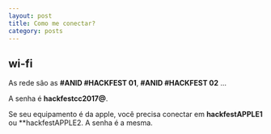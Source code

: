 ```yaml
---
layout: post
title: Como me conectar?
category: posts
---
```


wi-fi
---

As rede são as **#ANID #HACKFEST 01**,  **#ANID #HACKFEST 02** ...

A senha é **hackfestcc2017@**.

Se seu equipamento é da apple, você precisa conectar em **hackfestAPPLE1** ou **hackfestAPPLE2. 
A senha é a mesma.
